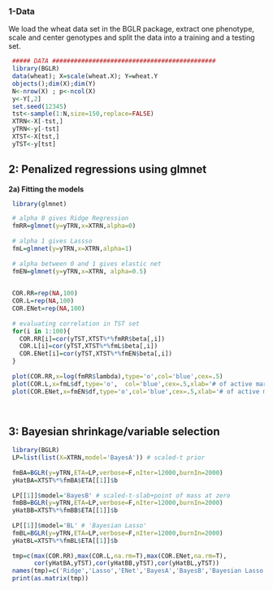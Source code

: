 
### 1-Data

We load the wheat data set in the BGLR package, extract one phenotype, scale and center genotypes and split the data into a training and a testing set.

```r
 ##### DATA #############################################
 library(BGLR)
 data(wheat); X=scale(wheat.X); Y=wheat.Y
 objects();dim(X);dim(Y)
 N<-nrow(X) ; p<-ncol(X)
 y<-Y[,2]
 set.seed(12345)
 tst<-sample(1:N,size=150,replace=FALSE)
 XTRN<-X[-tst,]
 yTRN<-y[-tst]
 XTST<-X[tst,]
 yTST<-y[tst]
```

## 2: Penalized regressions using glmnet


**2a) Fitting the models**

```r
 library(glmnet)

 # alpha 0 gives Ridge Regression
 fmRR=glmnet(y=yTRN,x=XTRN,alpha=0)
 
 # alpha 1 gives Lassso
 fmL=glmnet(y=yTRN,x=XTRN,alpha=1)
 
 # alpha between 0 and 1 gives elastic net
 fmEN=glmnet(y=yTRN,x=XTRN, alpha=0.5)

 
 COR.RR=rep(NA,100)
 COR.L=rep(NA,100)
 COR.ENet=rep(NA,100)
 
 # evaluating correlation in TST set
 for(i in 1:100){
   COR.RR[i]=cor(yTST,XTST%*%fmRR$beta[,i])
   COR.L[i]=cor(yTST,XTST%*%fmL$beta[,i])
   COR.ENet[i]=cor(yTST,XTST%*%fmEN$beta[,i])
 }
 
 plot(COR.RR,x=log(fmRR$lambda),type='o',col='blue',cex=.5)
 plot(COR.L,x=fmL$df,type='o',  col='blue',cex=.5,xlab='# of active markers')
 plot(COR.ENet,x=fmEN$df,type='o',col='blue',cex=.5,xlab='# of active markers')

 
```


## 3: Bayesian shrinkage/variable selection

```r
 library(BGLR)
 LP=list(list(X=XTRN,model='BayesA')) # scaled-t prior
 
 fmBA=BGLR(y=yTRN,ETA=LP,verbose=F,nIter=12000,burnIn=2000)
 yHatBA=XTST%*%fmBA$ETA[[1]]$b
 
 LP[[1]]$model='BayesB' # scaled-t-slab+point of mass at zero
 fmBB=BGLR(y=yTRN,ETA=LP,verbose=F,nIter=12000,burnIn=2000)
 yHatBB=XTST%*%fmBB$ETA[[1]]$b
 
 LP[[1]]$model='BL' # 'Bayesian Lasso'
 fmBL=BGLR(y=yTRN,ETA=LP,verbose=F,nIter=12000,burnIn=2000)
 yHatBL=XTST%*%fmBL$ETA[[1]]$b
 
 tmp=c(max(COR.RR),max(COR.L,na.rm=T),max(COR.ENet,na.rm=T),
       cor(yHatBA,yTST),cor(yHatBB,yTST),cor(yHatBL,yTST))
 names(tmp)=c('Ridge','Lasso','ENet','BayesA','BayesB','Bayesian Lasso')
 print(as.matrix(tmp))

```



